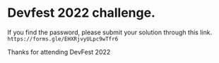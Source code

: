 # Devfest 2022 challenge.

If you find the password, please submit your solution through this link. `https://forms.gle/EHXRjvyULpc9wTfr6`

Thanks for attending DevFest 2022

